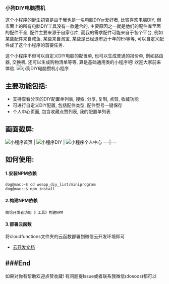 ### 小狗DIY电脑攒机

这个小程序的诞生初衷是由于我也是一名电脑DIYer爱好者, 比较喜欢电脑DIY, 但市面上的所有电脑DIY工具没有一款适合的, 主要原因之一就是他们的配件库里面的配件不全, 配件主要来源于自家仓库, 而我的需求配件可能来自于各个平台, 例如某些配件来自咸鱼, 某些来自淘宝, 某些是已经退市近十年的E5等等, 可以自定义配件成了这个小程序的首要任务.

这个小程序不但可以自定义DIY电脑的配置单, 也可以生成普通的报价单, 例如路由器, 交换机, 还可以生成购物清单等等, 算是基础通用类的小程序吧! 欢迎大家前来体验.
![小狗DIY电脑攒机小程序](https://github.com/dosoos/weapp_diy_list/blob/main/images/gh_9e9d5ce6c966_258.jpg?raw=true)

## 主要功能包括:
- 支持查看分享的DIY配置单列表, 搜索, 分享, 复制, 点赞, 收藏功能
- 可进行自定义DIY配置, 包括配件类型, 配件型号一键保存
- 个人中心页面, 包含收藏点赞列表, 我的配置单列表

## 画面截屏:
![小程序首页](https://github.com/dosoos/weapp_diy_list/blob/main/images/IMG_5224.PNG?raw=true) | ![小程序DIY](https://github.com/dosoos/weapp_diy_list/blob/main/images/IMG_5225.PNG?raw=true) | ![小程序个人中心](https://github.com/dosoos/weapp_diy_list/blob/main/images/IMG_5226.PNG?raw=true)
---|---

## 如何使用:

#### 1.安装NPM依赖
```console
dog@mac:~$ cd weapp_diy_list/miniprogram
dog@mac:~$ npm install
```

#### 2.构建NPM依赖
```console
微信开发者功能 》工具》构建NPM
```

#### 3.部署云函数
将cloudfunctions文件夹的云函数部署到微信云开发环境即可
- [云开发文档](https://developers.weixin.qq.com/miniprogram/dev/wxcloud/basis/getting-started.html)

###End
---
如果对你有帮助欢迎点赞收藏! 有问题提Issue或者联系我微信(dosoos)都可以

